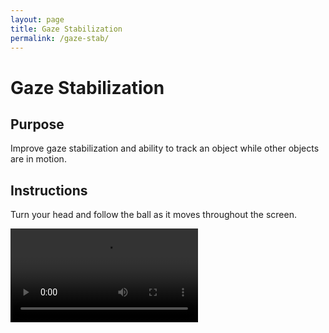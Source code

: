 ```yaml
---
layout: page
title: Gaze Stabilization
permalink: /gaze-stab/
---
```



<h1 class="title">Gaze Stabilization</h1>

<div class="video-container">

<h2 class="subtitle">Purpose</h2>
<p class="intro-text">Improve gaze stabilization and ability to track an object while other objects are in motion.</p>

<h2 class="subtitle">Instructions</h2>
<p class="intro-text">Turn your head and follow the ball as it moves throughout the screen.</p>

<video controls>
    <source src="../videos/gaze-stab-video.mp4" type="video/mp4">
    Your browser does not support the video tag.
</video>

</div>
